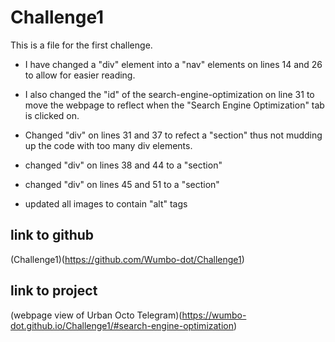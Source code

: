 # Challenge1

This is a file for the first challenge.

* I have changed a "div" element into a "nav" elements on lines 14 and 26 to allow for easier reading.

* I also changed the "id" of the search-engine-optimization on line 31 to move the webpage to reflect when the "Search Engine Optimization" tab is clicked on.

* Changed "div" on lines 31 and 37 to refect a "section" thus not mudding up the code with too many div elements.

* changed "div" on lines 38 and 44 to a "section"

* changed "div" on lines 45 and 51 to a "section"

* updated all images to contain "alt" tags 

## link to github
(Challenge1)(https://github.com/Wumbo-dot/Challenge1)

## link to project
(webpage view of Urban Octo Telegram)(https://wumbo-dot.github.io/Challenge1/#search-engine-optimization)
